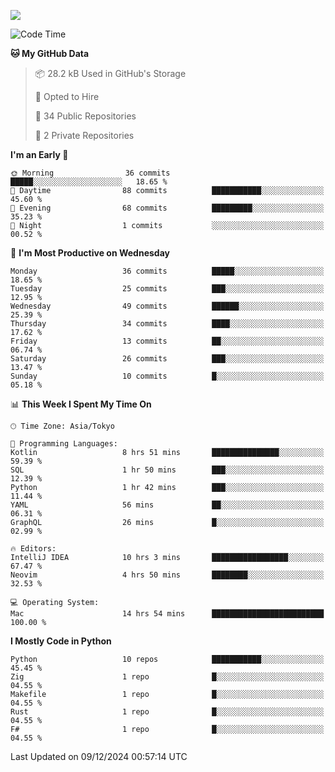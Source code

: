 ![](https://komarev.com/ghpvc/?username=kitagawa-hr)

<!--START_SECTION:waka-->
![Code Time](http://img.shields.io/badge/Code%20Time-1%2C248%20hrs%2039%20mins-blue)

**🐱 My GitHub Data** 

> 📦 28.2 kB Used in GitHub's Storage 
 > 
> 💼 Opted to Hire
 > 
> 📜 34 Public Repositories 
 > 
> 🔑 2 Private Repositories 
 > 
**I'm an Early 🐤** 

```text
🌞 Morning                36 commits          █████░░░░░░░░░░░░░░░░░░░░   18.65 % 
🌆 Daytime                88 commits          ███████████░░░░░░░░░░░░░░   45.60 % 
🌃 Evening                68 commits          █████████░░░░░░░░░░░░░░░░   35.23 % 
🌙 Night                  1 commits           ░░░░░░░░░░░░░░░░░░░░░░░░░   00.52 % 
```
📅 **I'm Most Productive on Wednesday** 

```text
Monday                   36 commits          █████░░░░░░░░░░░░░░░░░░░░   18.65 % 
Tuesday                  25 commits          ███░░░░░░░░░░░░░░░░░░░░░░   12.95 % 
Wednesday                49 commits          ██████░░░░░░░░░░░░░░░░░░░   25.39 % 
Thursday                 34 commits          ████░░░░░░░░░░░░░░░░░░░░░   17.62 % 
Friday                   13 commits          ██░░░░░░░░░░░░░░░░░░░░░░░   06.74 % 
Saturday                 26 commits          ███░░░░░░░░░░░░░░░░░░░░░░   13.47 % 
Sunday                   10 commits          █░░░░░░░░░░░░░░░░░░░░░░░░   05.18 % 
```


📊 **This Week I Spent My Time On** 

```text
🕑︎ Time Zone: Asia/Tokyo

💬 Programming Languages: 
Kotlin                   8 hrs 51 mins       ███████████████░░░░░░░░░░   59.39 % 
SQL                      1 hr 50 mins        ███░░░░░░░░░░░░░░░░░░░░░░   12.39 % 
Python                   1 hr 42 mins        ███░░░░░░░░░░░░░░░░░░░░░░   11.44 % 
YAML                     56 mins             ██░░░░░░░░░░░░░░░░░░░░░░░   06.31 % 
GraphQL                  26 mins             █░░░░░░░░░░░░░░░░░░░░░░░░   02.99 % 

🔥 Editors: 
IntelliJ IDEA            10 hrs 3 mins       █████████████████░░░░░░░░   67.47 % 
Neovim                   4 hrs 50 mins       ████████░░░░░░░░░░░░░░░░░   32.53 % 

💻 Operating System: 
Mac                      14 hrs 54 mins      █████████████████████████   100.00 % 
```

**I Mostly Code in Python** 

```text
Python                   10 repos            ███████████░░░░░░░░░░░░░░   45.45 % 
Zig                      1 repo              █░░░░░░░░░░░░░░░░░░░░░░░░   04.55 % 
Makefile                 1 repo              █░░░░░░░░░░░░░░░░░░░░░░░░   04.55 % 
Rust                     1 repo              █░░░░░░░░░░░░░░░░░░░░░░░░   04.55 % 
F#                       1 repo              █░░░░░░░░░░░░░░░░░░░░░░░░   04.55 % 
```




 Last Updated on 09/12/2024 00:57:14 UTC
<!--END_SECTION:waka-->
